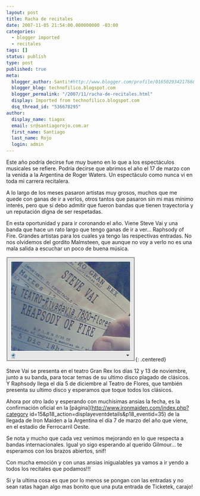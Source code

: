 ```yaml
---
layout: post
title: Racha de recitales
date: 2007-11-05 21:54:00.000000000 -03:00
categories:
  - blogger imported
  - recitales
tags: []
status: publish
type: post
published: true
meta:
  blogger_author: Santi!#http://www.blogger.com/profile/01650293421766836055noreply@blogger.com
  blogger_blog: technofilico.blogspot.com
  blogger_permalink: "/2007/11/racha-de-recitales.html"
  display: Imported from technofilico.blogspot.com
  dsq_thread_id: "536678295"
author:
  display_name: tiagox
  email: sr@santiagorojo.com.ar
  first_name: Santiago
  last_name: Rojo
  login: admin
---
```


Este año podría decirse fue muy bueno en lo que a los espectáculos musicales se
refiere. Podría decirse que abrimos el año el 17 de marzo con la venida a la
Argentina de Roger Waters. Un espectáculo como nunca vi en toda mi carrera
recitalera.

A lo largo de los meses pasaron artistas muy grosos, muchos que me quede con
ganas de ir a verlos, otros tantos que pasaron sin mi mas mínimo interés, pero
que si debo admitir que fueron bandas que tienen trayectoria y un reputación
digna de ser respetadas.

En esta oportunidad y para ir coronando el año. Viene Steve Vai y una banda que
hace un rato largo que tengo ganas de ir a ver... Raphsody of Fire. Grandes
artistas para los cuales ya tengo las respectivas entradas. No nos olvidemos del
gordito Malmsteen, que aunque no voy a verlo no es una mala salida a escuchar un
poco de buena música.

![](/assets/entradas.bmp){: .centered}

Steve Vai se presenta en el teatro Gran Rex los días 12 y 13 de noviembre, junto
a su banda, para tocar temas de su ultimo disco plagado de clásicos. Y Raphsody
llega el día 5 de diciembre al Teatro de Flores, que también presenta su ultimo
disco y esperamos que toque todos los clásicos.

Ahora por otro lado y esperando con muchisimas ansias la fecha, es la
confirmación oficial en la [página](http://www.ironmaiden.com/index.php?category
id=15&p18_action=displayeventdetails&p18_eventid=35) de la llegada de Iron
Maiden a la Argentina el día 7 de marzo del año que viene, en el estadio de
Ferrocarril Oeste.

Se nota y mucho que cada vez venimos mejorando en lo que respecta a bandas
internacionales. Igual yo sigo esperando al querido Gilmour... te esperamos con
los brazos abiertos, snif!

Con mucha emoción y con unas ansias inigualables ya vamos a ir yendo a todos los
recitales que podamos!!!

Si y la ultima cosa es que por lo menos se pongan con las entradas y no sean
ratas hagan algo mas bonito que una puta entrada de Ticketek, carajo!
